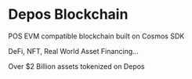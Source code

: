 # Depos Blockchain

POS EVM compatible blockchain built on Cosmos SDK

DeFi, NFT, Real World Asset Financing...

Over $2 Billion assets tokenized on Depos
